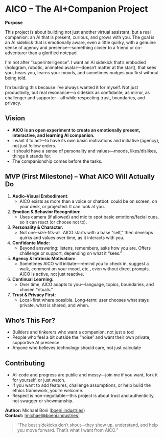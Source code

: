 # AICO – The AI+Companion Project

**Purpose**

This project is about building not just another virtual assistant, but a real companion: an AI that is present, curious, and grows with you. The goal is an AI sidekick that is emotionally aware, even a little quirky, with a genuine sense of agency and presence—something closer to a friend or co-adventurer than a glorified notepad.

I'm not after “superintelligence”. I want an AI sidekick that’s embodied (hologram, robotic, animated avatar—doesn’t matter at the start), that sees you, hears you, learns your moods, and sometimes nudges you first without being told.

I’m building this because I’ve always wanted it for myself. Not just productivity, but real resonance—a sidekick as confidante, as mirror, as challenger and supporter—all while respecting trust, boundaries, and privacy.

## Vision

- **AICO is an open experiment to create an emotionally present, interactive, and learning AI companion.**  
- I want it to act—to have its own basic motivations and initiative (agency), not just follow orders.
- It should have a sense of personality and values—moods, likes/dislikes, things it stands for.
- The companionship comes before the tasks.

## MVP (First Milestone) – What AICO Will Actually Do

1. **Audio-Visual Embodiment:**  
   - AICO exists as more than a voice or chatbot: could be on screen, on your desk, or projected. It can look at you.
2. **Emotion & Behavior Recognition:**  
   - Uses camera (if allowed) and mic to spot basic emotions/facial cues, so it can react (or choose not to).
3. **Personality & Character:**  
   - Not one-size-fits-all. AICO starts with a base “self,” then develops quirks and values over time, as it interacts with you.
4. **Confidante Mode:**  
   - Beyond answering: listens, remembers, asks how you are. Offers challenge or support, depending on what it “sees.”
5. **Agency & Intrinsic Motivation:**  
   - Sometimes AICO will initiate—remind you to check in, suggest a walk, comment on your mood, etc., even without direct prompts. AICO is active, not just reactive.
6. **Continual Learning:**  
   - Over time, AICO adapts to you—language, topics, boundaries, and chosen “rituals.”
7. **Trust & Privacy First:**  
   - Local-first where possible. Long-term: user chooses what stays private, what is shared, and when.


## Who’s This For?

- Builders and tinkerers who want a companion, not just a tool
- People who feel a bit outside the “noise” and want their own private, supportive AI presence
- Anyone who believes technology should care, not just calculate


## Contributing

- All code and progress are public and messy—join me if you want, fork it for yourself, or just watch.
- If you want to add features, challenge assumptions, or help build the ethics framework, you’re welcome.
- Respect is non-negotiable—this project is about trust and authenticity, not swagger or showmanship.


**Author:** Michael Böni ([boeni.industries](https://boeni.industries))  
**Contact:** [michael@boeni.industries]

> “The best sidekicks don’t shout—they show up, understand, and help you move forward. That’s what I want from AICO.”
